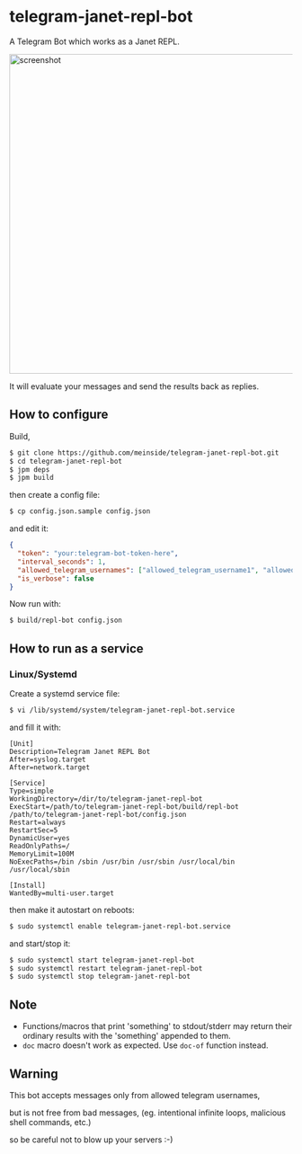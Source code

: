 # telegram-janet-repl-bot

A Telegram Bot which works as a Janet REPL.

<img width="569" alt="screenshot" src="https://user-images.githubusercontent.com/185988/191209382-d77e0ff3-db08-4b7d-bad4-0fa1952da03e.png">

It will evaluate your messages and send the results back as replies.

## How to configure

Build,

```bash
$ git clone https://github.com/meinside/telegram-janet-repl-bot.git
$ cd telegram-janet-repl-bot
$ jpm deps
$ jpm build
```

then create a config file:

```bash
$ cp config.json.sample config.json
```

and edit it:

```json
{
  "token": "your:telegram-bot-token-here",
  "interval_seconds": 1,
  "allowed_telegram_usernames": ["allowed_telegram_username1", "allowed_telegram_username2"],
  "is_verbose": false
}
```

Now run with:

```bash
$ build/repl-bot config.json
```

## How to run as a service

### Linux/Systemd

Create a systemd service file:

```bash
$ vi /lib/systemd/system/telegram-janet-repl-bot.service
```

and fill it with:

```
[Unit]
Description=Telegram Janet REPL Bot
After=syslog.target
After=network.target

[Service]
Type=simple
WorkingDirectory=/dir/to/telegram-janet-repl-bot
ExecStart=/path/to/telegram-janet-repl-bot/build/repl-bot /path/to/telegram-janet-repl-bot/config.json
Restart=always
RestartSec=5
DynamicUser=yes
ReadOnlyPaths=/
MemoryLimit=100M
NoExecPaths=/bin /sbin /usr/bin /usr/sbin /usr/local/bin /usr/local/sbin

[Install]
WantedBy=multi-user.target
```

then make it autostart on reboots:

```bash
$ sudo systemctl enable telegram-janet-repl-bot.service
```

and start/stop it:

```bash
$ sudo systemctl start telegram-janet-repl-bot
$ sudo systemctl restart telegram-janet-repl-bot
$ sudo systemctl stop telegram-janet-repl-bot
```

## Note

- Functions/macros that print 'something' to stdout/stderr may return their ordinary results with the 'something' appended to them.
- `doc` macro doesn't work as expected. Use `doc-of` function instead.

## Warning

This bot accepts messages only from allowed telegram usernames,

but is not free from bad messages, (eg. intentional infinite loops, malicious shell commands, etc.)

so be careful not to blow up your servers :-)


